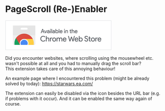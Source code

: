 # PageScroll (Re-)Enabler

[![Chrome Web Store Badge](img/chrome-web-store-badge-medium.png)](https://chrome.google.com/webstore/detail/pagescroll-re-enabler/blpjdjlaldebanfhloffjo)

Did you encounter websites, where scrolling using the mousewheel etc. wasn't possible at all and you had to manually drag the scroll bar?  
This extension takes care of this annoying behaviour!

An example page where I encountered this problem (might be already solved by today): https://starwars.ea.com/

The extension can easily be disabled via the icon besides the URL bar (e.g. if problems with it occur). And it can be enabled the same way again of course.
